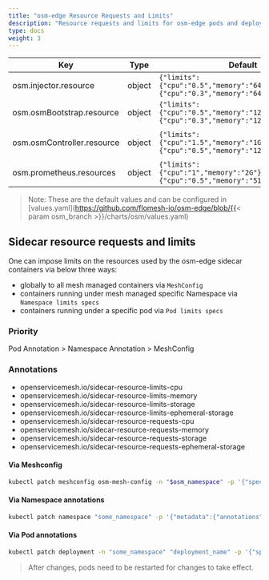 ```yaml
---
title: "osm-edge Resource Requests and Limits"
description: "Resource requests and limits for osm-edge pods and deployments"
type: docs
weight: 3
---
```


| Key | Type | Default | Description |
|-----|------|---------|-------------|
| osm.injector.resource | object | `{"limits":{"cpu":"0.5","memory":"64M"},"requests":{"cpu":"0.3","memory":"64M"}}` | Sidecar injector's container resource parameters |
| osm.osmBootstrap.resource | object | `{"limits":{"cpu":"0.5","memory":"128M"},"requests":{"cpu":"0.3","memory":"128M"}}` | osm-edge bootstrap's container resource parameters |
| osm.osmController.resource | object | `{"limits":{"cpu":"1.5","memory":"1G"},"requests":{"cpu":"0.5","memory":"128M"}}` | osm-edge controller's container resource parameters. See https://docs.openservicemesh.io/docs/guides/ha_scale/scale/ for more details. |
| osm.prometheus.resources | object | `{"limits":{"cpu":"1","memory":"2G"},"requests":{"cpu":"0.5","memory":"512M"}}` | Prometheus's container resource parameters |

> Note: These are the default values and can be configured in [values.yaml](https://github.com/flomesh-io/osm-edge/blob/{{< param osm_branch >}}/charts/osm/values.yaml)

## Sidecar resource requests and limits

One can impose limits on the resources used by the osm-edge sidecar containers via below three ways:

- globally to all mesh managed containers via `MeshConfig`
- containers running under mesh managed specific Namespace via `Namespace limits specs`
- containers running under a specific pod via `Pod limits specs`

### Priority

Pod Annotation > Namespace Annotation > MeshConfig

### Annotations

- openservicemesh.io/sidecar-resource-limits-cpu
- openservicemesh.io/sidecar-resource-limits-memory
- openservicemesh.io/sidecar-resource-limits-storage
- openservicemesh.io/sidecar-resource-limits-ephemeral-storage
- openservicemesh.io/sidecar-resource-requests-cpu
- openservicemesh.io/sidecar-resource-requests-memory
- openservicemesh.io/sidecar-resource-requests-storage
- openservicemesh.io/sidecar-resource-requests-ephemeral-storage


#### Via Meshconfig

```bash
kubectl patch meshconfig osm-mesh-config -n "$osm_namespace" -p '{"spec":{"sidecar":{"resources":{"limits":{"memory":"2048M"},"requests":{"memory":"1024M"}}}}}' --type=merge
```

#### Via Namespace annotations

```bash
kubectl patch namespace "some_namespace" -p '{"metadata":{"annotations":{"openservicemesh.io/sidecar-resource-limits-memory":"1024M","openservicemesh.io/sidecar-resource-requests-memory":"512M"}}}' --type=merge
```

#### Via Pod annotations

```bash
kubectl patch deployment -n "some_namespace" "deployment_name" -p '{"spec": {"template": {"metadata": {"annotations": {"openservicemesh.io/sidecar-resource-limits-memory": "512M","openservicemesh.io/sidecar-resource-requests-memory": "512M"}}}}}' --type=merge
```

> After changes, pods need to be restarted for changes to take effect.